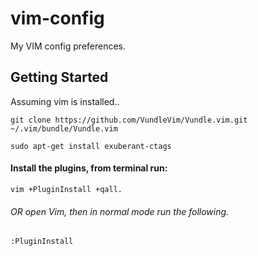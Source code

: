 # vim-config

My VIM config preferences.

## Getting Started

Assuming vim is installed..
```
git clone https://github.com/VundleVim/Vundle.vim.git ~/.vim/bundle/Vundle.vim

sudo apt-get install exuberant-ctags
```

#### Install the plugins, from terminal run:
 
```
vim +PluginInstall +qall.
```

###### OR open Vim, then in normal mode run the following. 

```
:PluginInstall
```
